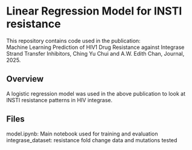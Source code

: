 # Linear Regression Model for INSTI resistance

This repository contains code used in the publication:  
Machine Learning Prediction of HIV1 Drug Resistance against Integrase Strand Transfer Inhibitors, Ching Yu Chui and A.W. Edith Chan, Journal, 2025.

## Overview
A logistic regression model was used in the above publication to look at INSTI resistance patterns in HIV integrase.

## Files
model.ipynb: Main notebook used for training and evaluation  
integrase_dataset: resistance fold change data and mutations tested
